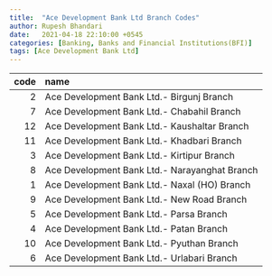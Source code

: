 ```yaml
---
title:  "Ace Development Bank Ltd Branch Codes"
author: Rupesh Bhandari
date:   2021-04-18 22:10:00 +0545
categories: [Banking, Banks and Financial Institutions(BFI)]
tags: [Ace Development Bank Ltd]
---
```


|   code | name                                          |
|-------:|:----------------------------------------------|
|      2 | Ace Development Bank Ltd.- Birgunj Branch     |
|      7 | Ace Development Bank Ltd.- Chabahil Branch    |
|     12 | Ace Development Bank Ltd.- Kaushaltar Branch  |
|     11 | Ace Development Bank Ltd.- Khadbari Branch    |
|      3 | Ace Development Bank Ltd.- Kirtipur Branch    |
|      8 | Ace Development Bank Ltd.- Narayanghat Branch |
|      1 | Ace Development Bank Ltd.- Naxal (HO) Branch  |
|      9 | Ace Development Bank Ltd.- New Road Branch    |
|      5 | Ace Development Bank Ltd.- Parsa Branch       |
|      4 | Ace Development Bank Ltd.- Patan Branch       |
|     10 | Ace Development Bank Ltd.- Pyuthan Branch     |
|      6 | Ace Development Bank Ltd.- Urlabari Branch    |